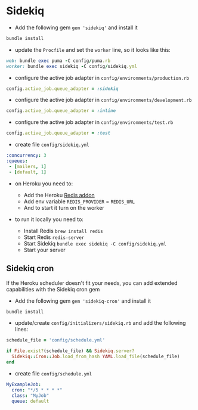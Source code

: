 # Sidekiq

* Add the following gem `gem 'sidekiq'` and install it

```sh
bundle install
```

* update the `Procfile` and set the `worker` line, so it looks like this:

```rb
web: bundle exec puma -C config/puma.rb
worker: bundle exec sidekiq -C config/sidekiq.yml
```

* configure the active job adapter in `config/environments/production.rb`

```rb
config.active_job.queue_adapter = :sidekiq
```

* configure the active job adapter in `config/environments/development.rb`

```rb
config.active_job.queue_adapter = :inline
```

* configure the active job adapter in `config/environments/test.rb`

```rb
config.active_job.queue_adapter = :test
```

* create file `config/sidekiq.yml`

```yml
:concurrency: 3
:queues:
 - [mailers, 1]
 - [default, 1]
```

* on Heroku you need to:
  * Add the Heroku [Redis addon](https://elements.heroku.com/addons/heroku-redis)
  * Add env variable `REDIS_PROVIDER` = `REDIS_URL`
  * And to start it turn on the worker

* to run it locally you need to:
  * Install Redis `brew install redis`
  * Start Redis `redis-server`
  * Start Sidekiq `bundle exec sidekiq -C config/sidekiq.yml`
  * Start your server

## Sidekiq cron

If the Heroku scheduler doesn't fit your needs, you can add extended capabilities
with the Sidekiq cron gem

* Add the following gem `gem 'sidekiq-cron'` and install it

```sh
bundle install
```

* update/create `config/initializers/sidekiq.rb` and add the following lines:

```rb
schedule_file = 'config/schedule.yml'

if File.exist?(schedule_file) && Sidekiq.server?
  Sidekiq::Cron::Job.load_from_hash YAML.load_file(schedule_file)
end
```

* create file `config/schedule.yml`

```yml
MyExampleJob:
  cron: "*/5 * * * *"
  class: "MyJob"
  queue: default
```